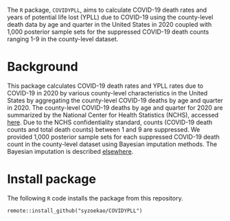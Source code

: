 The `R` package, `COVIDYPLL`, aims to calculate COVID-19 death rates and years of potential life lost (YPLL) due to COVID-19 using the county-level death data by age and quarter in the United States in 2020 coupled with 1,000 posterior sample sets for the suppressed COVID-19 death counts ranging 1-9 in the county-level dataset. 

# Background

This package calculates COVID-19 death rates and YPLL rates due to COVID-19 in 2020 by various county-level characteristics in the United States by aggregating the county-level COVID-19 deaths by age and quarter in 2020. The county-level COVID-19 deaths by age and quarter for 2020 are summarized by the National Center for Health Statistics (NCHS), accessed [here](https://data.cdc.gov/NCHS/AH-Provisional-COVID-19-Deaths-by-Quarter-County-a/ypxr-mz8e). Due to the NCHS confidentiality standard, counts (COVID-19 death counts and total death counts) between 1 and 9 are suppressed. We provided 1,000 posterior sample sets for each suppressed COVID-19 death count in the county-level dataset using Bayesian imputation methods. The Bayesian imputation is described [elsewhere](). 

# Install package

The following `R` code installs the package from this repository. 

```
remote::install_github("syzoekao/COVIDYPLL")
```






